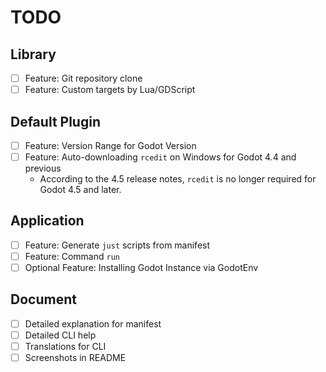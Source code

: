# TODO

## Library
- [ ] Feature: Git repository clone
- [ ] Feature: Custom targets by Lua/GDScript

## Default Plugin

- [ ] Feature: Version Range for Godot Version
- [ ] Feature: Auto-downloading `rcedit` on Windows for Godot 4.4 and previous
    - According to the 4.5 release notes, `rcedit` is no longer required for Godot 4.5 and later.

## Application

- [ ] Feature: Generate `just` scripts from manifest
- [ ] Feature: Command `run`
- [ ] Optional Feature: Installing Godot Instance via GodotEnv

## Document

- [ ] Detailed explanation for manifest
- [ ] Detailed CLI help
- [ ] Translations for CLI
- [ ] Screenshots in README